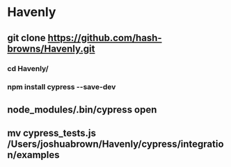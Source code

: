 # Havenly
## git clone https://github.com/hash-browns/Havenly.git
### cd Havenly/
### npm install cypress --save-dev
## node_modules/.bin/cypress open
## mv cypress_tests.js /Users/joshuabrown/Havenly/cypress/integration/examples


